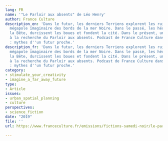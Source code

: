 ```yaml
---
lang: FR
name: '"Le Parloir aux absents" de Léo Henry'
author: France Culture
description_en: 'Dans le futur, les derniers Terriens explorent les ruines de Yirminadingrad,
  mégapole imaginaire des bords de la mer Noire. Dans le passé, les héros vainquent
  la Bête, durcissent les boues et fondent la cité. Dans le présent, une femme enquête,
  à la recherche du Parloir aux absents. Podcast de France Culture dans la série Science-fiction
  : mythes d''un futur proche.'
description_fr: 'Dans le futur, les derniers Terriens explorent les ruines de Yirminadingrad,
  mégapole imaginaire des bords de la mer Noire. Dans le passé, les héros vainquent
  la Bête, durcissent les boues et fondent la cité. Dans le présent, une femme enquête,
  à la recherche du Parloir aux absents. Podcast de France Culture dans la série Science-fiction
  : mythes d''un futur proche.'
category:
- stimulate_your_creativity
- imagine_a_far_away_future
type:
- Article
issues:
- urban_spatial_planning
- culture
perspectives:
- science_fiction
date: "2019"
file: ''
url: https://www.franceculture.fr/emissions/fictions-samedi-noir/le-parloir-aux-absents-de-leo-henry

---
```

